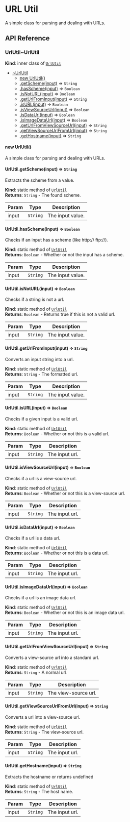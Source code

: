 # URL Util

A simple class for parsing and dealing with URLs.

## API Reference

<a name="module_UrlUtil..UrlUtil"></a>
### UrlUtil~UrlUtil
**Kind**: inner class of <code>[UrlUtil](#module_UrlUtil)</code>  

* [~UrlUtil](#module_UrlUtil..UrlUtil)
  * [new UrlUtil()](#new_module_UrlUtil..UrlUtil_new)
  * [.getScheme(input)](#module_UrlUtil..UrlUtil.getScheme) ⇒ <code>String</code>
  * [.hasScheme(input)](#module_UrlUtil..UrlUtil.hasScheme) ⇒ <code>Boolean</code>
  * [.isNotURL(input)](#module_UrlUtil..UrlUtil.isNotURL) ⇒ <code>Boolean</code>
  * [.getUrlFromInput(input)](#module_UrlUtil..UrlUtil.getUrlFromInput) ⇒ <code>String</code>
  * [.isURL(input)](#module_UrlUtil..UrlUtil.isURL) ⇒ <code>Boolean</code>
  * [.isViewSourceUrl(input)](#module_UrlUtil..UrlUtil.isViewSourceUrl) ⇒ <code>Boolean</code>
  * [.isDataUrl(input)](#module_UrlUtil..UrlUtil.isDataUrl) ⇒ <code>Boolean</code>
  * [.isImageDataUrl(input)](#module_UrlUtil..UrlUtil.isImageDataUrl) ⇒ <code>Boolean</code>
  * [.getUrlFromViewSourceUrl(input)](#module_UrlUtil..UrlUtil.getUrlFromViewSourceUrl) ⇒ <code>String</code>
  * [.getViewSourceUrlFromUrl(input)](#module_UrlUtil..UrlUtil.getViewSourceUrlFromUrl) ⇒ <code>String</code>
  * [.getHostname(input)](#module_UrlUtil..UrlUtil.getHostname) ⇒ <code>String</code>

<a name="new_module_UrlUtil..UrlUtil_new"></a>
#### new UrlUtil()
A simple class for parsing and dealing with URLs.

<a name="module_UrlUtil..UrlUtil.getScheme"></a>
#### UrlUtil.getScheme(input) ⇒ <code>String</code>
Extracts the scheme from a value.

**Kind**: static method of <code>[UrlUtil](#module_UrlUtil..UrlUtil)</code>  
**Returns**: <code>String</code> - The found scheme.  

| Param | Type | Description |
| --- | --- | --- |
| input | <code>String</code> | The input value. |

<a name="module_UrlUtil..UrlUtil.hasScheme"></a>
#### UrlUtil.hasScheme(input) ⇒ <code>Boolean</code>
Checks if an input has a scheme (like http:// ftp://).

**Kind**: static method of <code>[UrlUtil](#module_UrlUtil..UrlUtil)</code>  
**Returns**: <code>Boolean</code> - Whether or not the input has a scheme.  

| Param | Type | Description |
| --- | --- | --- |
| input | <code>String</code> | The input value. |

<a name="module_UrlUtil..UrlUtil.isNotURL"></a>
#### UrlUtil.isNotURL(input) ⇒ <code>Boolean</code>
Checks if a string is not a url.

**Kind**: static method of <code>[UrlUtil](#module_UrlUtil..UrlUtil)</code>  
**Returns**: <code>Boolean</code> - Returns true if this is not a valid url.  

| Param | Type | Description |
| --- | --- | --- |
| input | <code>String</code> | The input value. |

<a name="module_UrlUtil..UrlUtil.getUrlFromInput"></a>
#### UrlUtil.getUrlFromInput(input) ⇒ <code>String</code>
Converts an input string into a url.

**Kind**: static method of <code>[UrlUtil](#module_UrlUtil..UrlUtil)</code>  
**Returns**: <code>String</code> - The formatted url.  

| Param | Type | Description |
| --- | --- | --- |
| input | <code>String</code> | The input value. |

<a name="module_UrlUtil..UrlUtil.isURL"></a>
#### UrlUtil.isURL(input) ⇒ <code>Boolean</code>
Checks if a given input is a valid url.

**Kind**: static method of <code>[UrlUtil](#module_UrlUtil..UrlUtil)</code>  
**Returns**: <code>Boolean</code> - Whether or not this is a valid url.  

| Param | Type | Description |
| --- | --- | --- |
| input | <code>String</code> | The input url. |

<a name="module_UrlUtil..UrlUtil.isViewSourceUrl"></a>
#### UrlUtil.isViewSourceUrl(input) ⇒ <code>Boolean</code>
Checks if a url is a view-source url.

**Kind**: static method of <code>[UrlUtil](#module_UrlUtil..UrlUtil)</code>  
**Returns**: <code>Boolean</code> - Whether or not this is a view-source url.  

| Param | Type | Description |
| --- | --- | --- |
| input | <code>String</code> | The input url. |

<a name="module_UrlUtil..UrlUtil.isDataUrl"></a>
#### UrlUtil.isDataUrl(input) ⇒ <code>Boolean</code>
Checks if a url is a data url.

**Kind**: static method of <code>[UrlUtil](#module_UrlUtil..UrlUtil)</code>  
**Returns**: <code>Boolean</code> - Whether or not this is a data url.  

| Param | Type | Description |
| --- | --- | --- |
| input | <code>String</code> | The input url. |

<a name="module_UrlUtil..UrlUtil.isImageDataUrl"></a>
#### UrlUtil.isImageDataUrl(input) ⇒ <code>Boolean</code>
Checks if a url is an image data url.

**Kind**: static method of <code>[UrlUtil](#module_UrlUtil..UrlUtil)</code>  
**Returns**: <code>Boolean</code> - Whether or not this is an image data url.  

| Param | Type | Description |
| --- | --- | --- |
| input | <code>String</code> | The input url. |

<a name="module_UrlUtil..UrlUtil.getUrlFromViewSourceUrl"></a>
#### UrlUtil.getUrlFromViewSourceUrl(input) ⇒ <code>String</code>
Converts a view-source url into a standard url.

**Kind**: static method of <code>[UrlUtil](#module_UrlUtil..UrlUtil)</code>  
**Returns**: <code>String</code> - A normal url.  

| Param | Type | Description |
| --- | --- | --- |
| input | <code>String</code> | The view-source url. |

<a name="module_UrlUtil..UrlUtil.getViewSourceUrlFromUrl"></a>
#### UrlUtil.getViewSourceUrlFromUrl(input) ⇒ <code>String</code>
Converts a url into a view-source url.

**Kind**: static method of <code>[UrlUtil](#module_UrlUtil..UrlUtil)</code>  
**Returns**: <code>String</code> - The view-source url.  

| Param | Type | Description |
| --- | --- | --- |
| input | <code>String</code> | The input url. |

<a name="module_UrlUtil..UrlUtil.getHostname"></a>
#### UrlUtil.getHostname(input) ⇒ <code>String</code>
Extracts the hostname or returns undefined

**Kind**: static method of <code>[UrlUtil](#module_UrlUtil..UrlUtil)</code>  
**Returns**: <code>String</code> - The host name.  

| Param | Type | Description |
| --- | --- | --- |
| input | <code>String</code> | The input url. |

